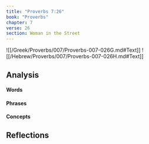 ```yaml
---
title: "Proverbs 7:26"
book: "Proverbs"
chapter: 7
verse: 26
section: Woman in the Street
---
```

![[/Greek/Proverbs/007/Proverbs-007-026G.md#Text]]
![[/Hebrew/Proverbs/007/Proverbs-007-026H.md#Text]]

## Analysis

#### Words

#### Phrases

#### Concepts

## Reflections
